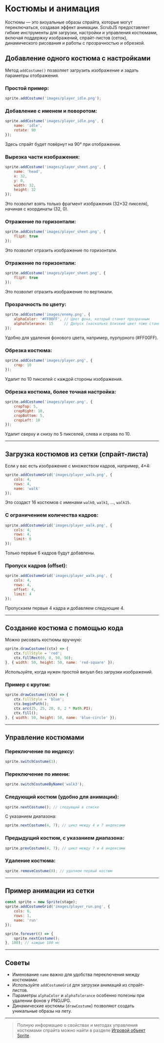# Костюмы и анимация

Костюмы — это визуальные образы спрайта, которые могут переключаться, создавая эффект анимации. ScrubJS предоставляет гибкие инструменты для загрузки, настройки и управления костюмами, включая поддержку изображений, спрайт-листов (сеток), динамического рисования и работы с прозрачностью и обрезкой.

## Добавление одного костюма с настройками

Метод `addCostume()` позволяет загрузить изображение и задать параметры отображения.

### Простой пример:
```javascript
sprite.addCostume('images/player_idle.png');
```

### Добавление с именем и поворотом:
```javascript
sprite.addCostume('images/player_idle.png', {
    name: 'idle',
    rotate: 90
});
```
Здесь спрайт будет повёрнут на 90° при отображении.

### Вырезка части изображения:
```javascript
sprite.addCostume('images/player_sheet.png', {
    name: 'head',
    x: 32, 
    y: 0,
    width: 32, 
    height: 32
});
```
Это позволит взять только фрагмент изображения (32×32 пикселя), начиная с координаты (32, 0).

### Отражение по горизонтали:
```javascript
sprite.addCostume('images/player_sheet.png', {
    flipX: true
});
```
Это позволит отразить изображение по горизонтали.

### Отражение по горизонтали:
```javascript
sprite.addCostume('images/player_sheet.png', {
    flipY: true
});
```
Это позволит отразить изображение по вертикали.

### Прозрачность по цвету:
```javascript
sprite.addCostume('images/enemy.png', {
    alphaColor: '#FF00FF', // Цвет фона, который станет прозрачным
    alphaTolerance: 15     // Допуск (насколько близкий цвет тоже станет прозрачным)
});
```
Удобно для удаления фонового цвета, например, пурпурного (#FF00FF).

### Обрезка костюма:
```javascript
sprite.addCostume('images/player.png', {
    crop: 10
});
```
Удалит по 10 пикселей с каждой стороны изображения.

### Обрезка костюма, более точная настройка:
```javascript
sprite.addCostume('images/player.png', {
    cropTop: 5,
    cropRight: 10,
    cropBottom: 5,
    cropLeft: 10
});
```
Удалит сверху и снизу по 5 пикселей, слева и справа по 10.

---

## Загрузка костюмов из сетки (спрайт-листа)

Если у вас есть изображение с множеством кадров, например, 4×4:

```javascript
sprite.addCostumeGrid('images/player_walk.png', {
    cols: 4,
    rows: 4,
    name: 'walk'
});
```

Это создаст 16 костюмов с именами `walk0`, `walk1`, ..., `walk15`.

### С ограничением количества кадров:
```javascript
sprite.addCostumeGrid('images/player_walk.png', {
    cols: 4,
    rows: 4,
    limit: 6
});
```
Только первые 6 кадров будут добавлены.

### Пропуск кадров (offset):
```javascript
sprite.addCostumeGrid('images/player_walk.png', {
    cols: 4,
    rows: 4,
    offset: 4,
    limit: 4
});
```
Пропускаем первые 4 кадра и добавляем следующие 4.

---

## Создание костюма с помощью кода

Можно рисовать костюмы вручную:

```javascript
sprite.drawCostume((ctx) => {
    ctx.fillStyle = 'red';
    ctx.fillRect(0, 0, 50, 50);
}, { width: 50, height: 50, name: 'red-square' });
```

Используйте, когда нужен простой визуал без загрузки изображений.

### Пример с кругом:
```javascript
sprite.drawCostume((ctx) => {
    ctx.fillStyle = 'blue';
    ctx.beginPath();
    ctx.arc(25, 25, 20, 0, 2 * Math.PI);
    ctx.fill();
}, { width: 50, height: 50, name: 'blue-circle' });
```

---

## Управление костюмами

### Переключение по индексу:
```javascript
sprite.switchCostume(1);
```

### Переключение по имени:
```javascript
sprite.switchCostumeByName('walk3');
```

### Следующий костюм (удобно для анимации):
```javascript
sprite.nextCostume(); // следующий в списке
```

С указанием диапазона:
```javascript
sprite.nextCostume(4, 7); // цикл между 4 и 7 индексами
```

### Предыдущий костюм, с указанием диапазона:
```javascript
sprite.prevCostume(4, 7); // цикл между 7 и 4 индексами
```

### Удаление костюма:
```javascript
sprite.removeCostume(0); // удаляем первый костюм
```

---

## Пример анимации из сетки

```javascript
const sprite = new Sprite(stage);
sprite.addCostumeGrid('images/player_run.png', {
    cols: 6,
    rows: 1,
    name: 'run'
});

sprite.forever(() => {
    sprite.nextCostume();
}, 100); // каждые 100 мс
```

---

## Советы

- Именование `name` важно для удобства переключения между костюмами.
- Используйте `addCostumeGrid` для загрузки анимаций из спрайт-листов.
- Параметры `alphaColor` и `alphaTolerance` особенно полезны при удалении фонов у PNG/JPG.
- Динамические костюмы (`drawCostume`) позволяют создать уникальные образы на лету.

---

> Полную информацию о свойствах и методах управления костюмами спрайта можно найти в разделе [Игровой объект Sprite](sprite.md#костюмы).
